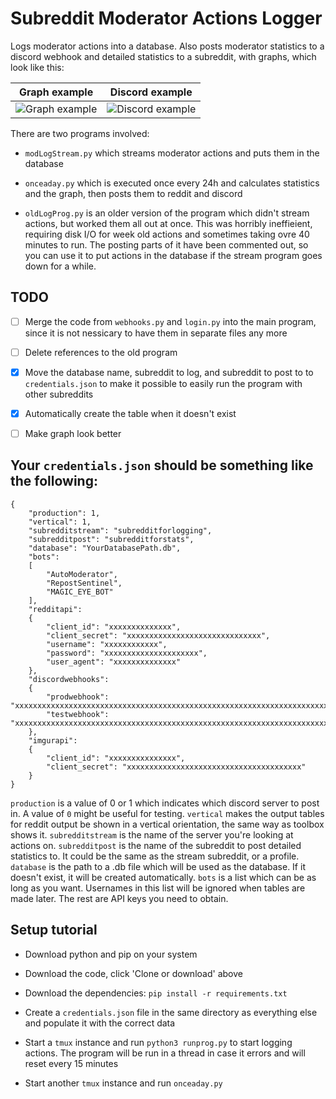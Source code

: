 # Subreddit Moderator Actions Logger

Logs moderator actions into a database. Also posts moderator statistics to a discord webhook
and detailed statistics to a subreddit, with graphs, which look like this:

Graph example | Discord example
--------------|----------------
![Graph example](https://i.imgur.com/VTR2Fam.png)|![Discord example](https://i.imgur.com/8LCdW98.png)

There are two programs involved:

* `modLogStream.py` which streams moderator actions and puts them in the database

* `onceaday.py` which is executed once every 24h and calculates statistics and the 
graph, then posts them to reddit and discord

* `oldLogProg.py` is an older version of the program which didn't stream actions,
but worked them all out at once. This was horribly ineffieient, requiring disk I/O
for week old actions and sometimes taking ovre 40 minutes to run. The posting parts
of it have been commented out, so you can use it to put actions in the database if
the stream program goes down for a while.

## TODO

* [ ] Merge the code from `webhooks.py` and `login.py` into the main program,
since it is not nessicary to have them in separate files any more

* [ ] Delete references to the old program

* [x] Move the database name, subreddit to log, and subreddit to post to to `credentials.json`
to make it possible to easily run the program with other subreddits 

* [x] Automatically create the table when it doesn't exist

* [ ] Make graph look better

## Your `credentials.json` should be something like the following:

```
{
    "production": 1,
    "vertical": 1,
    "subredditstream": "subredditforlogging",
    "subredditpost": "subredditforstats",
    "database": "YourDatabasePath.db",
    "bots":
    [
        "AutoModerator",
        "RepostSentinel",
        "MAGIC_EYE_BOT"
    ],
    "redditapi":
    {
        "client_id": "xxxxxxxxxxxxxx",
        "client_secret": "xxxxxxxxxxxxxxxxxxxxxxxxxxxxxx",
        "username": "xxxxxxxxxxxx",
        "password": "xxxxxxxxxxxxxxxxxxxxx",
        "user_agent": "xxxxxxxxxxxxxx"
    },
    "discordwebhooks":
    {
        "prodwebhook": "xxxxxxxxxxxxxxxxxxxxxxxxxxxxxxxxxxxxxxxxxxxxxxxxxxxxxxxxxxxxxxxxxxxxxxxxxxxxxxxxxxxxxxxxxxxxxxxxxxxxxxxxxxxxxxxxxxxxxxxxxxx",
        "testwebhook": "xxxxxxxxxxxxxxxxxxxxxxxxxxxxxxxxxxxxxxxxxxxxxxxxxxxxxxxxxxxxxxxxxxxxxxxxxxxxxxxxxxxxxxxxxxxxxxxxxxxxxxxxxxxxxxxxxxxxxxxxxxx"
    },
    "imgurapi":
    {
        "client_id": "xxxxxxxxxxxxxxx",
        "client_secret": "xxxxxxxxxxxxxxxxxxxxxxxxxxxxxxxxxxxxxxx"
    }
}
```

`production` is a value of 0 or 1 which indicates which discord server to post in.
A value of `0` might be useful for testing. `vertical` makes the output tables for 
reddit output be shown in a vertical orientation, the same way as toolbox shows it.
`subredditstream` is the name of the server you're looking at actions on. 
`subredditpost` is the name of the subreddit to post detailed statistics to. It 
could be the same as the stream subreddit, or a profile. `database` is the path to 
a .db file which will be used as the database. If it doesn't exist, it will be
created automatically. `bots` is a list which can be as long as you want. Usernames 
in this list will be ignored when tables are made later. The rest are API keys you
need to obtain.

## Setup tutorial

* Download python and pip on your system

* Download the code, click 'Clone or download' above

* Download the dependencies: `pip install -r requirements.txt`

* Create a `credentials.json` file in the same directory as everything else and
populate it with the correct data

* Start a `tmux` instance and run `python3 runprog.py` to start logging actions. The program
will be run in a thread in case it errors and will reset every 15 minutes

* Start another `tmux` instance and run `onceaday.py`
